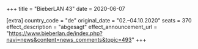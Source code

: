 +++
title = "BieberLAN 43"
date = 2020-06-07

[extra]
country_code = "de"
original_date = "02.–04.10.2020"
seats = 370
effect_description = "abgesagt"
effect_announcement_url = "https://www.bieberlan.de/index.php?navi=news&content=news_comments&topic=493"
+++
